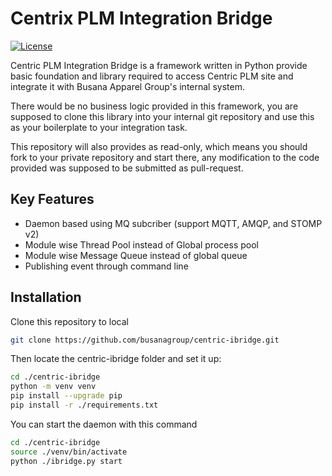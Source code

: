 # Centrix PLM Integration Bridge

[![License](https://img.shields.io/badge/License-Apache%202.0-blue.svg)](https://opensource.org/licenses/Apache-2.0)

Centric PLM Integration Bridge is a framework written in Python provide basic foundation and library required to access Centric PLM site and integrate it with Busana Apparel Group's internal system.

There would be no business logic provided in this framework, you are supposed to clone this library into your internal git repository and use this as your boilerplate to your integration task.

This repository will also provides as read-only, which means you should fork to your private repository and start there, any modification to the code provided was supposed to be submitted as pull-request.

## Key Features

- Daemon based using MQ subcriber (support MQTT, AMQP, and STOMP v2)
- Module wise Thread Pool instead of Global process pool 
- Module wise Message Queue instead of global queue
- Publishing event through command line

## Installation

Clone this repository to local
```sh
git clone https://github.com/busanagroup/centric-ibridge.git
```

Then locate the centric-ibridge folder and set it up:
```sh
cd ./centric-ibridge
python -m venv venv
pip install --upgrade pip
pip install -r ./requirements.txt
```

You can start the daemon with this command
```sh
cd ./centric-ibridge
source ./venv/bin/activate
python ./ibridge.py start
```



